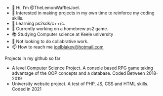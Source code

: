 - 👋 Hi, I’m @TheLemonWaffle/Joel.
- 👀 Interested in making projects in my own time to reinforce my coding skills.
- 🌱 Learning ps2sdk/c++/c.
- 🔨 Currently working on a homebrew ps2 game.
- 📚 Studying Computer science at Keele university
- 💞️ Not looking to do collabrative work.
- 📫 How to reach me joelblakey@hotmail.com

Projects in my github so far
- A level Computer Science Project. A console based RPG game taking advantage of the OOP concepts and a database. Coded Between 2018-2019
- University website project. A test of PHP, JS, CSS and HTML skills. Coded in 2021

<!---
TheLemonWaffle/TheLemonWaffle is a ✨ special ✨ repository because its `README.md` (this file) appears on your GitHub profile.
You can click the Preview link to take a look at your changes.
--->
